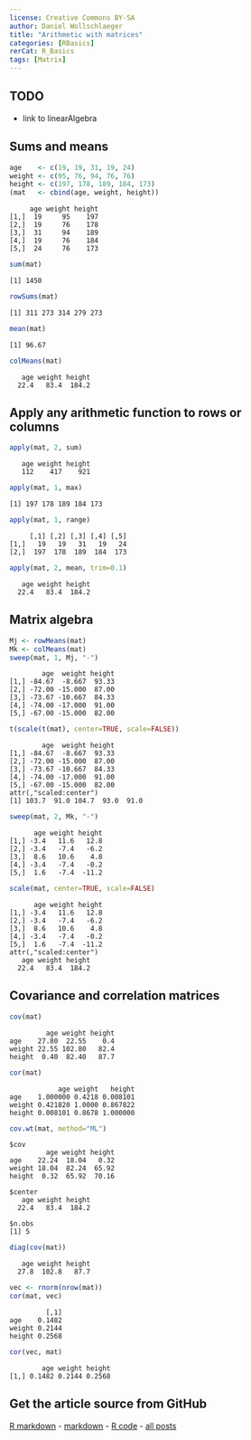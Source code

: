 ```yaml
---
license: Creative Commons BY-SA
author: Daniel Wollschlaeger
title: "Arithmetic with matrices"
categories: [RBasics]
rerCat: R_Basics
tags: [Matrix]
---
```





TODO
-------------------------

 - link to linearAlgebra

Sums and means
-------------------------


```r
age    <- c(19, 19, 31, 19, 24)
weight <- c(95, 76, 94, 76, 76)
height <- c(197, 178, 189, 184, 173)
(mat   <- cbind(age, weight, height))
```

```
     age weight height
[1,]  19     95    197
[2,]  19     76    178
[3,]  31     94    189
[4,]  19     76    184
[5,]  24     76    173
```



```r
sum(mat)
```

```
[1] 1450
```

```r
rowSums(mat)
```

```
[1] 311 273 314 279 273
```

```r
mean(mat)
```

```
[1] 96.67
```

```r
colMeans(mat)
```

```
   age weight height 
  22.4   83.4  184.2 
```


Apply any arithmetic function to rows or columns
-------------------------


```r
apply(mat, 2, sum)
```

```
   age weight height 
   112    417    921 
```

```r
apply(mat, 1, max)
```

```
[1] 197 178 189 184 173
```

```r
apply(mat, 1, range)
```

```
     [,1] [,2] [,3] [,4] [,5]
[1,]   19   19   31   19   24
[2,]  197  178  189  184  173
```

```r
apply(mat, 2, mean, trim=0.1)
```

```
   age weight height 
  22.4   83.4  184.2 
```


Matrix algebra
-------------------------


```r
Mj <- rowMeans(mat)
Mk <- colMeans(mat)
sweep(mat, 1, Mj, "-")
```

```
        age  weight height
[1,] -84.67  -8.667  93.33
[2,] -72.00 -15.000  87.00
[3,] -73.67 -10.667  84.33
[4,] -74.00 -17.000  91.00
[5,] -67.00 -15.000  82.00
```

```r
t(scale(t(mat), center=TRUE, scale=FALSE))
```

```
        age  weight height
[1,] -84.67  -8.667  93.33
[2,] -72.00 -15.000  87.00
[3,] -73.67 -10.667  84.33
[4,] -74.00 -17.000  91.00
[5,] -67.00 -15.000  82.00
attr(,"scaled:center")
[1] 103.7  91.0 104.7  93.0  91.0
```

```r
sweep(mat, 2, Mk, "-")
```

```
      age weight height
[1,] -3.4   11.6   12.8
[2,] -3.4   -7.4   -6.2
[3,]  8.6   10.6    4.8
[4,] -3.4   -7.4   -0.2
[5,]  1.6   -7.4  -11.2
```

```r
scale(mat, center=TRUE, scale=FALSE)
```

```
      age weight height
[1,] -3.4   11.6   12.8
[2,] -3.4   -7.4   -6.2
[3,]  8.6   10.6    4.8
[4,] -3.4   -7.4   -0.2
[5,]  1.6   -7.4  -11.2
attr(,"scaled:center")
   age weight height 
  22.4   83.4  184.2 
```


Covariance and correlation matrices
-------------------------


```r
cov(mat)
```

```
         age weight height
age    27.80  22.55    0.4
weight 22.55 102.80   82.4
height  0.40  82.40   87.7
```

```r
cor(mat)
```

```
            age weight   height
age    1.000000 0.4218 0.008101
weight 0.421820 1.0000 0.867822
height 0.008101 0.8678 1.000000
```

```r
cov.wt(mat, method="ML")
```

```
$cov
         age weight height
age    22.24  18.04   0.32
weight 18.04  82.24  65.92
height  0.32  65.92  70.16

$center
   age weight height 
  22.4   83.4  184.2 

$n.obs
[1] 5
```

```r
diag(cov(mat))
```

```
   age weight height 
  27.8  102.8   87.7 
```



```r
vec <- rnorm(nrow(mat))
cor(mat, vec)
```

```
         [,1]
age    0.1482
weight 0.2144
height 0.2568
```

```r
cor(vec, mat)
```

```
        age weight height
[1,] 0.1482 0.2144 0.2568
```


Get the article source from GitHub
----------------------------------------------

[R markdown](https://github.com/dwoll/RExRepos/raw/master/Rmd/matrixArithmetic.Rmd) - [markdown](https://github.com/dwoll/RExRepos/raw/master/md/matrixArithmetic.md) - [R code](https://github.com/dwoll/RExRepos/raw/master/R/matrixArithmetic.R) - [all posts](https://github.com/dwoll/RExRepos/)
